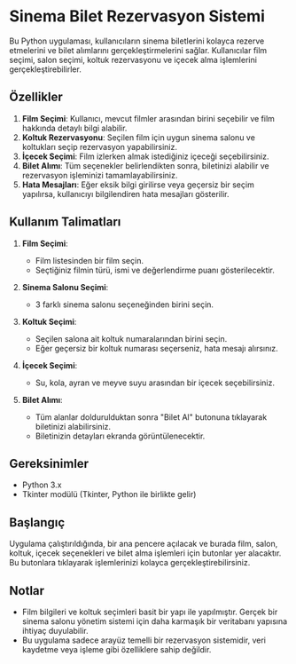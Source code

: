 # Sinema Bilet Rezervasyon Sistemi

Bu Python uygulaması, kullanıcıların sinema biletlerini kolayca rezerve etmelerini ve bilet alımlarını gerçekleştirmelerini sağlar. Kullanıcılar film seçimi, salon seçimi, koltuk rezervasyonu ve içecek alma işlemlerini gerçekleştirebilirler.

## Özellikler
1. **Film Seçimi**: Kullanıcı, mevcut filmler arasından birini seçebilir ve film hakkında detaylı bilgi alabilir.
2. **Koltuk Rezervasyonu**: Seçilen film için uygun sinema salonu ve koltukları seçip rezervasyon yapabilirsiniz.
3. **İçecek Seçimi**: Film izlerken almak istediğiniz içeceği seçebilirsiniz.
4. **Bilet Alımı**: Tüm seçenekler belirlendikten sonra, biletinizi alabilir ve rezervasyon işleminizi tamamlayabilirsiniz.
5. **Hata Mesajları**: Eğer eksik bilgi girilirse veya geçersiz bir seçim yapılırsa, kullanıcıyı bilgilendiren hata mesajları gösterilir.

## Kullanım Talimatları

1. **Film Seçimi**: 
   - Film listesinden bir film seçin.
   - Seçtiğiniz filmin türü, ismi ve değerlendirme puanı gösterilecektir.

2. **Sinema Salonu Seçimi**:
   - 3 farklı sinema salonu seçeneğinden birini seçin.

3. **Koltuk Seçimi**:
   - Seçilen salona ait koltuk numaralarından birini seçin. 
   - Eğer geçersiz bir koltuk numarası seçerseniz, hata mesajı alırsınız.

4. **İçecek Seçimi**:
   - Su, kola, ayran ve meyve suyu arasından bir içecek seçebilirsiniz.

5. **Bilet Alımı**:
   - Tüm alanlar doldurulduktan sonra "Bilet Al" butonuna tıklayarak biletinizi alabilirsiniz.
   - Biletinizin detayları ekranda görüntülenecektir.

## Gereksinimler

- Python 3.x
- Tkinter modülü (Tkinter, Python ile birlikte gelir)

## Başlangıç

Uygulama çalıştırıldığında, bir ana pencere açılacak ve burada film, salon, koltuk, içecek seçenekleri ve bilet alma işlemleri için butonlar yer alacaktır. Bu butonlara tıklayarak işlemlerinizi kolayca gerçekleştirebilirsiniz.

## Notlar

- Film bilgileri ve koltuk seçimleri basit bir yapı ile yapılmıştır. Gerçek bir sinema salonu yönetim sistemi için daha karmaşık bir veritabanı yapısına ihtiyaç duyulabilir.
- Bu uygulama sadece arayüz temelli bir rezervasyon sistemidir, veri kaydetme veya işleme gibi özelliklere sahip değildir.

